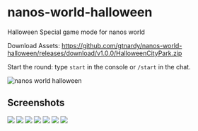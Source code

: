 # nanos-world-halloween
Halloween Special game mode for nanos world

Download Assets: https://github.com/gtnardy/nanos-world-halloween/releases/download/v1.0.0/HalloweenCityPark.zip

Start the round: type `start` in the console or `/start` in the chat.

![nanos world halloween](https://user-images.githubusercontent.com/6226807/121760179-c6759d00-caff-11eb-8d59-9ecaba1cf31f.jpg)


## Screenshots

![](https://i.imgur.com/4t9A4C9.png)
![](https://i.imgur.com/OV0qE9s.png)
![](https://i.imgur.com/MFJ3RYt.png)
![](https://i.imgur.com/GG4FZVq.png)
![](https://i.imgur.com/fYyHP7u.png)
![](https://i.imgur.com/svRg0di.png)
![](https://i.imgur.com/jBiOWBr.png)
